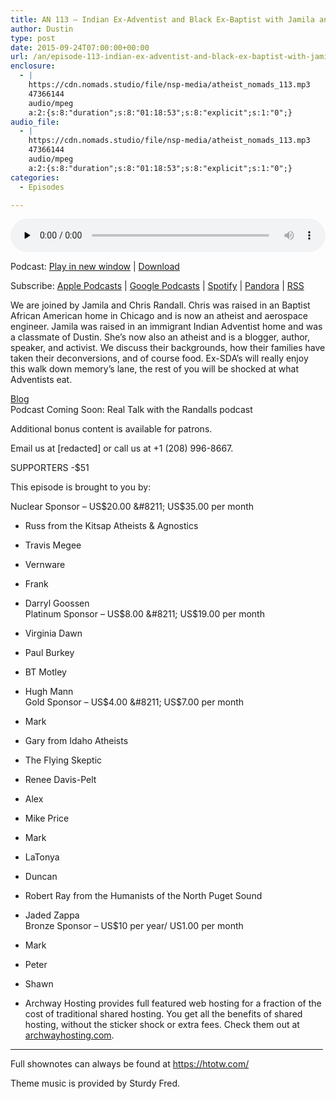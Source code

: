 ```yaml
---
title: AN 113 – Indian Ex-Adventist and Black Ex-Baptist with Jamila and Chris Randall
author: Dustin
type: post
date: 2015-09-24T07:00:00+00:00
url: /an/episode-113-indian-ex-adventist-and-black-ex-baptist-with-jamila-and-chris-randall/
enclosure:
  - |
    https://cdn.nomads.studio/file/nsp-media/atheist_nomads_113.mp3
    47366144
    audio/mpeg
    a:2:{s:8:"duration";s:8:"01:18:53";s:8:"explicit";s:1:"0";}
audio_file:
  - |
    https://cdn.nomads.studio/file/nsp-media/atheist_nomads_113.mp3
    47366144
    audio/mpeg
    a:2:{s:8:"duration";s:8:"01:18:53";s:8:"explicit";s:1:"0";}
categories:
  - Episodes

---
```

<div itemscope itemtype="http://schema.org/AudioObject">
  <meta itemprop="name" content="Episode 113 &#8211; Indian Ex-Adventist and Black Ex-Baptist with Jamila and Chris Randall" />
  
  <meta itemprop="uploadDate" content="2015-09-24T01:00:00-06:00" />
  
  <meta itemprop="encodingFormat" content="audio/mpeg" />
  
  <meta itemprop="duration" content="PT1H18M53S" />
  
  <meta itemprop="description" content="We are joined by Jamila and Chris Randall. Chris was raised in an Baptist African American home in Chicago and is now an atheist and aerospace engineer. Jamila was raised in an immigrant Indian Adventist home and was a classmate of Dustin. She's now ..." />
  
  <meta itemprop="contentUrl" content="https://dts.podtrac.com/redirect.mp3/cdn.nomads.studio/file/nsp-media/atheist_nomads_113.mp3" />
  
  <meta itemprop="contentSize" content="45.2" />
  </p> 
  
  <div class="powerpress_player" id="powerpress_player_8370">
    <audio class="wp-audio-shortcode" id="audio-5123-114" preload="none" style="width: 100%;" controls="controls"><source type="audio/mpeg" src="https://dts.podtrac.com/redirect.mp3/cdn.nomads.studio/file/nsp-media/atheist_nomads_113.mp3?_=114" /><a href="https://dts.podtrac.com/redirect.mp3/cdn.nomads.studio/file/nsp-media/atheist_nomads_113.mp3">https://dts.podtrac.com/redirect.mp3/cdn.nomads.studio/file/nsp-media/atheist_nomads_113.mp3</a></audio>
  </div>
</div>

<p class="powerpress_links powerpress_links_mp3">
  Podcast: <a href="https://dts.podtrac.com/redirect.mp3/cdn.nomads.studio/file/nsp-media/atheist_nomads_113.mp3" class="powerpress_link_pinw" target="_blank" title="Play in new window" onclick="return powerpress_pinw('https://htotw.com/?powerpress_pinw=5123-podcast');" rel="nofollow">Play in new window</a> | <a href="https://dts.podtrac.com/redirect.mp3/cdn.nomads.studio/file/nsp-media/atheist_nomads_113.mp3" class="powerpress_link_d" title="Download" rel="nofollow" download="atheist_nomads_113.mp3">Download</a>
</p>

<p class="powerpress_links powerpress_subscribe_links">
  Subscribe: <a href="https://podcasts.apple.com/us/podcast/humanists-take-on-the-world/id530050098?mt=2&ls=1" class="powerpress_link_subscribe powerpress_link_subscribe_itunes" target="_blank" title="Subscribe on Apple Podcasts" rel="nofollow">Apple Podcasts</a> | <a href="https://www.google.com/podcasts?feed=aHR0cDovL2F0aGVpc3Rub21hZHMubGlic3luLmNvbS9yc3M%3D" class="powerpress_link_subscribe powerpress_link_subscribe_googleplay" target="_blank" title="Subscribe on Google Podcasts" rel="nofollow">Google Podcasts</a> | <a href="https://open.spotify.com/show/3LzK2xZGike6Tc1GEMtMbr?si=LieN9SNuTpq96smuaUsH8A" class="powerpress_link_subscribe powerpress_link_subscribe_spotify" target="_blank" title="Subscribe on Spotify" rel="nofollow">Spotify</a> | <a href="https://www.pandora.com/podcast/atheist-nomads/PC:10122?corr=62071012&part=ug" class="powerpress_link_subscribe powerpress_link_subscribe_pandora" target="_blank" title="Subscribe on Pandora" rel="nofollow">Pandora</a> | <a href="https://htotw.com/feed/podcast/" class="powerpress_link_subscribe powerpress_link_subscribe_rss" target="_blank" title="Subscribe via RSS" rel="nofollow">RSS</a>
</p>

We are joined by Jamila and Chris Randall. Chris was raised in an Baptist African American home in Chicago and is now an atheist and aerospace engineer. Jamila was raised in an immigrant Indian Adventist home and was a classmate of Dustin. She&#8217;s now also an atheist and is a blogger, author, speaker, and activist. We discuss their backgrounds, how their families have taken their deconversions, and of course food. Ex-SDA&#8217;s will really enjoy this walk down memory&#8217;s lane, the rest of you will be shocked at what Adventists eat.

<a href="http://jamilamrandall.com/" target="_blank" rel="noopener">Blog</a>  
Podcast Coming Soon: Real Talk with the Randalls podcast

Additional bonus content is available for patrons.

Email us at [redacted] or call us at +1 (208) 996-8667.

SUPPORTERS -$51

This episode is brought to you by:

Nuclear Sponsor &#8211; US$20.00 &#8211; US$35.00 per month  
* Russ from the Kitsap Atheists & Agnostics  
* Travis Megee  
* Vernware  
* Frank  
* Darryl Goossen  
Platinum Sponsor &#8211; US$8.00 &#8211; US$19.00 per month  
* Virginia Dawn  
* Paul Burkey  
* BT Motley  
* Hugh Mann  
Gold Sponsor &#8211; US$4.00 &#8211; US$7.00 per month  
* Mark  
* Gary from Idaho Atheists  
* The Flying Skeptic  
* Renee Davis-Pelt  
* Alex  
* Mike Price  
* Mark  
* LaTonya  
* Duncan  
* Robert Ray from the Humanists of the North Puget Sound  
* Jaded Zappa  
Bronze Sponsor &#8211; US$10 per year/ US1.00 per month  
* Mark  
* Peter  
* Shawn

* Archway Hosting provides full featured web hosting for a fraction of the cost of traditional shared hosting. You get all the benefits of shared hosting, without the sticker shock or extra fees. Check them out at <a href="http://archwayhosting.com/" target="_blank" rel="noopener">archwayhosting.com</a>.

<hr width="500" />

Full shownotes can always be found at <https://htotw.com/>  

Theme music is provided by Sturdy Fred.